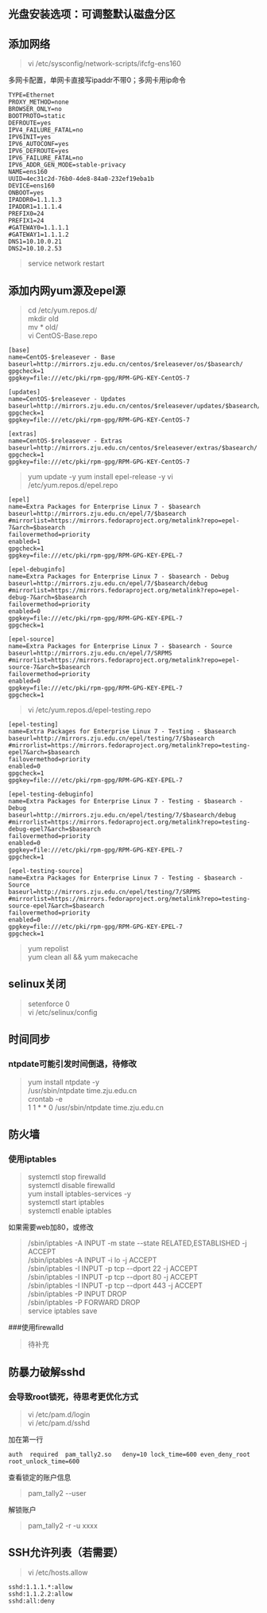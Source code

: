 


## 光盘安装选项：可调整默认磁盘分区

## 添加网络


> vi /etc/sysconfig/network-scripts/ifcfg-ens160

多网卡配置，单网卡直接写ipaddr不带0；多网卡用ip命令

    TYPE=Ethernet  
    PROXY_METHOD=none  
    BROWSER_ONLY=no  
    BOOTPROTO=static  
    DEFROUTE=yes  
    IPV4_FAILURE_FATAL=no  
    IPV6INIT=yes  
    IPV6_AUTOCONF=yes  
    IPV6_DEFROUTE=yes  
    IPV6_FAILURE_FATAL=no  
    IPV6_ADDR_GEN_MODE=stable-privacy  
    NAME=ens160  
    UUID=4ec31c2d-76b0-4de8-84a0-232ef19eba1b  
    DEVICE=ens160  
    ONBOOT=yes  
    IPADDR0=1.1.1.3  
    IPADDR1=1.1.1.4  
    PREFIX0=24  
    PREFIX1=24  
    #GATEWAY0=1.1.1.1
    #GATEWAY1=1.1.1.2
    DNS1=10.10.0.21  
    DNS2=10.10.2.53

> service network restart

## 添加内网yum源及epel源
> cd /etc/yum.repos.d/  
> mkdir old  
> mv * old/  
> vi CentOS-Base.repo  

    [base]
    name=CentOS-$releasever - Base
    baseurl=http://mirrors.zju.edu.cn/centos/$releasever/os/$basearch/
    gpgcheck=1
    gpgkey=file:///etc/pki/rpm-gpg/RPM-GPG-KEY-CentOS-7
    
    [updates]
    name=CentOS-$releasever - Updates
    baseurl=http://mirrors.zju.edu.cn/centos/$releasever/updates/$basearch/
    gpgcheck=1
    gpgkey=file:///etc/pki/rpm-gpg/RPM-GPG-KEY-CentOS-7
    
    [extras]
    name=CentOS-$releasever - Extras
    baseurl=http://mirrors.zju.edu.cn/centos/$releasever/extras/$basearch/
    gpgcheck=1
    gpgkey=file:///etc/pki/rpm-gpg/RPM-GPG-KEY-CentOS-7
    
> yum update -y 
> yum install epel-release -y 
> vi /etc/yum.repos.d/epel.repo 
    
    [epel]
    name=Extra Packages for Enterprise Linux 7 - $basearch
    baseurl=http://mirrors.zju.edu.cn/epel/7/$basearch
    #mirrorlist=https://mirrors.fedoraproject.org/metalink?repo=epel-7&arch=$basearch
    failovermethod=priority
    enabled=1
    gpgcheck=1
    gpgkey=file:///etc/pki/rpm-gpg/RPM-GPG-KEY-EPEL-7
     
    [epel-debuginfo]
    name=Extra Packages for Enterprise Linux 7 - $basearch - Debug
    baseurl=http://mirrors.zju.edu.cn/epel/7/$basearch/debug
    #mirrorlist=https://mirrors.fedoraproject.org/metalink?repo=epel-debug-7&arch=$basearch
    failovermethod=priority
    enabled=0
    gpgkey=file:///etc/pki/rpm-gpg/RPM-GPG-KEY-EPEL-7
    gpgcheck=1
     
    [epel-source]
    name=Extra Packages for Enterprise Linux 7 - $basearch - Source
    baseurl=http://mirrors.zju.edu.cn/epel/7/SRPMS
    #mirrorlist=https://mirrors.fedoraproject.org/metalink?repo=epel-source-7&arch=$basearch
    failovermethod=priority
    enabled=0
    gpgkey=file:///etc/pki/rpm-gpg/RPM-GPG-KEY-EPEL-7
    gpgcheck=1

> vi /etc/yum.repos.d/epel-testing.repo

    [epel-testing]
    name=Extra Packages for Enterprise Linux 7 - Testing - $basearch
    baseurl=http://mirrors.zju.edu.cn/epel/testing/7/$basearch
    #mirrorlist=https://mirrors.fedoraproject.org/metalink?repo=testing-epel7&arch=$basearch
    failovermethod=priority
    enabled=0
    gpgcheck=1
    gpgkey=file:///etc/pki/rpm-gpg/RPM-GPG-KEY-EPEL-7
    
    [epel-testing-debuginfo]
    name=Extra Packages for Enterprise Linux 7 - Testing - $basearch - Debug
    baseurl=http://mirrors.zju.edu.cn/epel/testing/7/$basearch/debug
    #mirrorlist=https://mirrors.fedoraproject.org/metalink?repo=testing-debug-epel7&arch=$basearch
    failovermethod=priority
    enabled=0
    gpgkey=file:///etc/pki/rpm-gpg/RPM-GPG-KEY-EPEL-7
    gpgcheck=1
    
    [epel-testing-source]
    name=Extra Packages for Enterprise Linux 7 - Testing - $basearch - Source
    baseurl=http://mirrors.zju.edu.cn/epel/testing/7/SRPMS
    #mirrorlist=https://mirrors.fedoraproject.org/metalink?repo=testing-source-epel7&arch=$basearch
    failovermethod=priority
    enabled=0
    gpgkey=file:///etc/pki/rpm-gpg/RPM-GPG-KEY-EPEL-7
    gpgcheck=1

> yum repolist  
> yum clean all && yum makecache

## selinux关闭
> setenforce 0  
> vi /etc/selinux/config

## 时间同步
### ntpdate可能引发时间倒退，待修改
> yum install ntpdate -y  
> /usr/sbin/ntpdate time.zju.edu.cn  
> crontab -e  
    1 1 * * 0 /usr/sbin/ntpdate time.zju.edu.cn

## 防火墙
### 使用iptables
> systemctl stop firewalld   
> systemctl disable firewalld   
> yum install iptables-services -y  
> systemctl start iptables   
> systemctl enable iptables

如果需要web加80，或修改

> /sbin/iptables -A INPUT -m state --state RELATED,ESTABLISHED -j ACCEPT  
> /sbin/iptables -A INPUT -i lo -j ACCEPT  
> /sbin/iptables -I INPUT -p tcp --dport 22 -j ACCEPT  
> /sbin/iptables -I INPUT -p tcp --dport 80 -j ACCEPT  
> /sbin/iptables -I INPUT -p tcp --dport 443 -j ACCEPT  
> /sbin/iptables -P INPUT DROP  
> /sbin/iptables -P FORWARD DROP  
> service iptables save

###使用firewalld
> 待补充


## 防暴力破解sshd
### 会导致root锁死，待思考更优化方式
> 
> vi /etc/pam.d/login  
> vi /etc/pam.d/sshd

加在第一行

    auth  required  pam_tally2.so   deny=10 lock_time=600 even_deny_root root_unlock_time=600

查看锁定的账户信息

> pam_tally2 --user

解锁账户

> pam_tally2 -r -u xxxx

## SSH允许列表（若需要）
> vi /etc/hosts.allow

    sshd:1.1.1.*:allow
    sshd:1.1.2.2:allow
    sshd:all:deny
